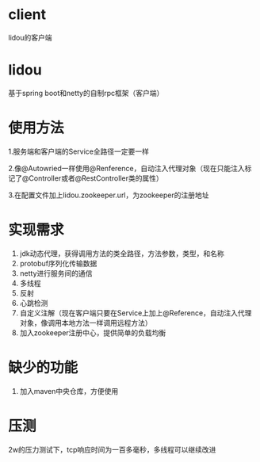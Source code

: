 
# client
lidou的客户端

# lidou
基于spring boot和netty的自制rpc框架（客户端）

# 使用方法

1.服务端和客户端的Service全路径一定要一样

2.像@Autowried一样使用@Renference，自动注入代理对象（现在只能注入标记了@Controller或者@RestController类的属性）

3.在配置文件加上lidou.zookeeper.url，为zookeeper的注册地址

# 实现需求
1. jdk动态代理，获得调用方法的类全路径，方法参数，类型，和名称
2. protobuf序列化传输数据
3. netty进行服务间的通信
4. 多线程
5. 反射
6. 心跳检测
7. 自定义注解（现在客户端只要在Service上加上@Reference，自动注入代理对象，像调用本地方法一样调用远程方法）
8. 加入zookeeper注册中心，提供简单的负载均衡

# 缺少的功能
1. 加入maven中央仓库，方便使用

# 压测
2w的压力测试下，tcp响应时间为一百多毫秒，多线程可以继续改进

